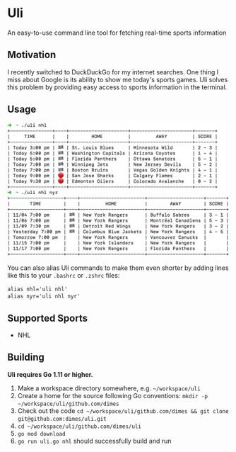 # Uli

An easy-to-use command line tool for fetching real-time sports information 

## Motivation

I recently switched to DuckDuckGo for my internet searches. One thing I miss about Google is its ability to show me today's sports games. Uli solves this problem by providing easy access to sports information in the terminal.

## Usage

![Usage](docs/img/nhl-screenshot.png)

You can also alias Uli commands to make them even shorter by adding lines like this to your `.bashrc` or `.zshrc` files:

    alias nhl='uli nhl'
    alias nyr='uli nhl nyr'

## Supported Sports

* NHL

## Building

**Uli requires Go 1.11 or higher.**

1. Make a workspace directory somewhere, e.g. `~/workspace/uli`
2. Create a home for the source following Go conventions: `mkdir -p ~/workspace/uli/github.com/dimes`
3. Check out the code `cd ~/workspace/uli/github.com/dimes && git clone git@github.com:dimes/uli.git`
4. `cd ~/workspace/uli/github.com/dimes/uli`
5. `go mod download`
6. `go run uli.go nhl` should successfully build and run

